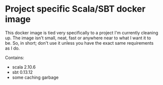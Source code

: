 # Project specific Scala/SBT docker image

This docker image is tied very specifically to a project I'm currently cleaning up. The image isn't small, neat, fast or anywhere near
to what I want it to be. So, in short; don't use it unless you have the exact same requirements as I do.

Contains:

* scala 2.10.6
* sbt 0.13.12
* some caching garbage